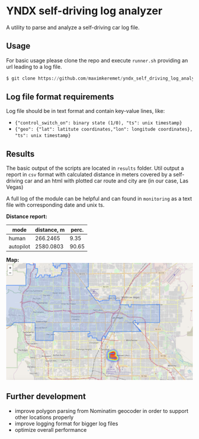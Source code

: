 # YNDX self-driving log analyzer

A utility to parse and analyze a self-driving car log file.

## Usage

For basic usage please clone the repo and execute `runner.sh` 
providing an url leading to a log file.
```python
$ git clone https://github.com/maximkeremet/yndx_self_driving_log_analyzer.git
```

## Log file format requirements

Log file should be in text format and contain key-value lines, like: 

- `{"control_switch_on": binary state (1/0), "ts": unix timestamp}` 
- `{"geo": {"lat": latitute coordinates,"lon": longitude coordinates}, "ts": unix timestamp}`

## Results

The basic output of the scripts are located in `results` folder.
Util output a report in `csv` format with calculated distance in meters 
covered by a self-driving car and an html with 
plotted car route and city are (in our case, Las Vegas) 

A full log of the module can be helpful and can found in `monitoring` 
as a text file with corresponding date and unix ts.

**Distance report:**

| mode| distance, m | perc.|
| ----|-------------|------|
|human| 266.2465 | 9.35 |
|autopilot|2580.0803 | 90.65|

**Map:**
![alt text](pics/map_screenshot.png)

## Further development

- improve polygon parsing from Nominatim geocoder in order to 
support other locations properly
- improve logging format for bigger log files
- optimize overall performance


